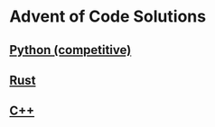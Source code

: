 # Advent of Code Solutions

## [Python (competitive)](/python/README.md)

## [Rust](/rust/README.md)

## [C++](/cpp/README.md)

